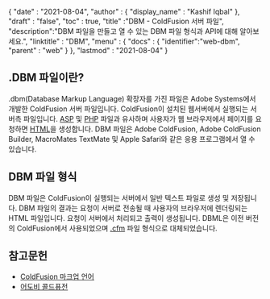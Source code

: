 {
  "date" : "2021-08-04",
  "author" : {
    "display_name" : "Kashif Iqbal"
},
  "draft" : "false",
  "toc" : true,
  "title" :"DBM - ColdFusion 서버 파일",
  "description":"DBM 파일을 만들고 열 수 있는 DBM 파일 형식과 API에 대해 알아보세요.",
  "linktitle" : "DBM",
  "menu" : {
    "docs" : {
      "identifier":"web-dbm",
      "parent" : "web"
}
},
  "lastmod" : "2021-08-04"
}

## .DBM 파일이란?

.dbm(Database Markup Language) 확장자를 가진 파일은 Adobe Systems에서 개발한 ColdFusion 서버 파일입니다. ColdFusion이 설치된 웹서버에서 실행되는 서버측 파일입니다. [ASP](/ko/web/asp/) 및 [PHP](/ko/programming/php/) 파일과 유사하며 사용자가 웹 브라우저에서 페이지를 요청하면 [HTML](/ko/web/html/)을 생성합니다. DBM 파일은 Adobe ColdFusion, Adobe ColdFusion Builder, MacroMates TextMate 및 Apple Safari와 같은 응용 프로그램에서 열 수 있습니다.

## DBM 파일 형식

DBM 파일은 ColdFusion이 실행되는 서버에서 일반 텍스트 파일로 생성 및 저장됩니다. DBM 파일의 결과는 요청이 서버로 전송될 때 사용자의 브라우저에 렌더링되는 HTML 파일입니다. 요청이 서버에서 처리되고 출력이 생성됩니다. DBML은 이전 버전의 ColdFusion에서 사용되었으며 [.cfm](/ko/web/cfm/) 파일 형식으로 대체되었습니다.

## 참고문헌

* [ColdFusion 마크업 언어](https://people.apache.org/~jim/NewArchitect/webtech/2000/08/junk/index.html)
* [어도비 콜드퓨전](https://en.wikipedia.org/wiki/Adobe_ColdFusion)

